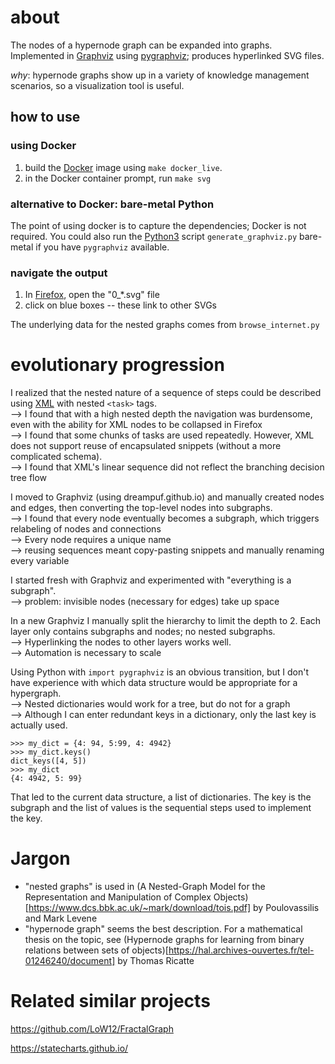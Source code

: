 # about
The nodes of a hypernode graph can be expanded into graphs.   
Implemented in [Graphviz](https://graphviz.org/) using [pygraphviz](https://pygraphviz.github.io/); produces hyperlinked SVG files.

_why_: hypernode graphs show up in a variety of knowledge management scenarios, so a visualization tool is useful. 

## how to use

### using Docker
1. build the [Docker](https://www.docker.com/) image using `make docker_live`.
1. in the Docker container prompt, run `make svg`
### alternative to Docker: bare-metal Python
The point of using docker is to capture the dependencies; Docker is not required. You could also run the [Python3](https://www.python.org/downloads/) script `generate_graphviz.py` bare-metal if you have `pygraphviz` available.
### navigate the output
1. In [Firefox](https://www.mozilla.org/en-US/firefox/new/), open the "0_*.svg" file
1. click on blue boxes -- these link to other SVGs

The underlying data for the nested graphs comes from `browse_internet.py`

# evolutionary progression


I realized that the nested nature of a sequence of steps could be described using [XML](https://en.wikipedia.org/wiki/XML) with nested `<task>` tags.   
--> I found that with a high nested depth the navigation was burdensome, even with the ability for XML nodes to be collapsed in Firefox   
--> I found that some chunks of tasks are used repeatedly. However, XML does not support reuse of encapsulated snippets (without a more complicated schema).   
--> I found that XML's linear sequence did not reflect the branching decision tree flow

I moved to Graphviz (using dreampuf.github.io) and manually created nodes and edges, then converting the top-level nodes into subgraphs.    
--> I found that every node eventually becomes a subgraph, which triggers relabeling of nodes and connections   
--> Every node requires a unique name    
--> reusing sequences meant copy-pasting snippets and manually renaming every variable

I started fresh with Graphviz and experimented with "everything is a subgraph".   
--> problem: invisible nodes (necessary for edges) take up space

In a new Graphviz I manually split the hierarchy to limit the depth to 2. Each layer only contains subgraphs and nodes; no nested subgraphs.    
--> Hyperlinking the nodes to other layers works well.    
--> Automation is necessary to scale

Using Python with `import pygraphviz` is an obvious transition, but I don't have experience with which data structure
would be appropriate for a hypergraph.     
--> Nested dictionaries would work for a tree, but do not for a graph    
--> Although I can enter redundant keys in a dictionary, only the last key is actually used.

    >>> my_dict = {4: 94, 5:99, 4: 4942}
    >>> my_dict.keys()
    dict_keys([4, 5])
    >>> my_dict
    {4: 4942, 5: 99}

That led to the current data structure, a list of dictionaries. The key is the subgraph and the list of values is the sequential steps used to implement the key.


# Jargon

* "nested graphs" is used in (A Nested-Graph Model for the Representation and Manipulation of Complex Objects)[https://www.dcs.bbk.ac.uk/~mark/download/tois.pdf] by Poulovassilis and Mark Levene
* "hypernode graph" seems the best description. For a mathematical thesis on the topic, see (Hypernode graphs for learning from binary relations between sets of objects)[https://hal.archives-ouvertes.fr/tel-01246240/document] by Thomas Ricatte

# Related similar projects

https://github.com/LoW12/FractalGraph

https://statecharts.github.io/
